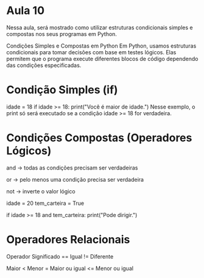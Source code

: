 # Aula 10
Nessa aula, será mostrado como utilizar estruturas condicionais simples e compostas nos seus programas em Python.

Condições Simples e Compostas em Python
Em Python, usamos estruturas condicionais para tomar decisões com base em testes lógicos. Elas permitem que o programa execute diferentes blocos de código dependendo das condições especificadas.

# Condição Simples (if)
idade = 18
if idade >= 18:
  print("Você é maior de idade.")
Nesse exemplo, o print só será executado se a condição idade >= 18 for verdadeira.

# Condições Compostas (Operadores Lógicos)
and → todas as condições precisam ser verdadeiras

or → pelo menos uma condição precisa ser verdadeira

not → inverte o valor lógico

idade = 20
tem_carteira = True

if idade >= 18 and tem_carteira:
    print("Pode dirigir.")
# Operadores Relacionais
Operador Significado == Igual != Diferente

Maior < Menor = Maior ou igual <= Menor ou igual
